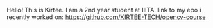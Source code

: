 Hello! This is Kirtee. I am a 2nd year student at IIITA.
link to my epo i recently worked on: https://github.com/KIRTEE-TECH/opencv-course 

